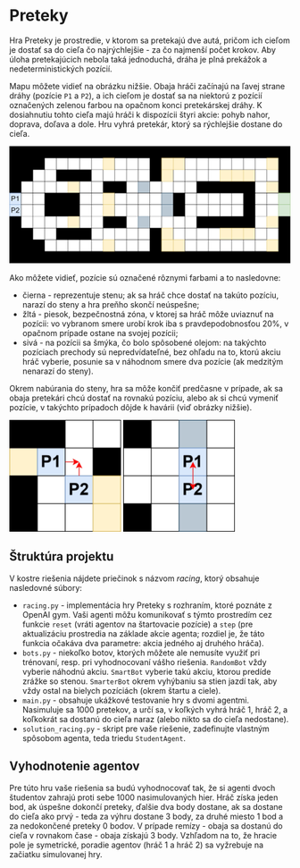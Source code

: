 # Preteky

Hra Preteky je prostredie, v ktorom sa pretekajú dve autá, pričom ich cieľom je dostať sa do cieľa čo najrýchlejšie - za čo najmenší počet krokov. Aby úloha pretekajúcich nebola taká jednoduchá, dráha je plná prekážok a nedeterministických pozícií.

Mapu môžete vidieť na obrázku nižšie. Obaja hráči začínajú na ľavej strane dráhy (pozície `P1` a `P2`), a ich cieľom je dostať sa na niektorú z pozícií označených zelenou farbou na opačnom konci pretekárskej dráhy. K dosiahnutiu tohto cieľa majú hráči k dispozícii štyri akcie: pohyb nahor, doprava, doľava a dole. Hru vyhrá pretekár, ktorý sa rýchlejšie dostane do cieľa.

![](map.jpg)

Ako môžete vidieť, pozície sú označené rôznymi farbami a to nasledovne:

* čierna - reprezentuje stenu; ak sa hráč chce dostať na takúto pozíciu, narazí do steny a hra preňho skončí neúspešne;
* žltá - piesok, bezpečnostná zóna, v ktorej sa hráč môže uviaznuť na pozícii: vo vybranom smere urobí krok iba s pravdepodobnosťou 20%, v opačnom prípade ostane na svojej pozícii;
* sivá - na pozícii sa šmýka, čo bolo spôsobené olejom: na takýchto pozíciach prechody sú nepredvídateľné, bez ohľadu na to, ktorú akciu hráč vyberie, posunie sa v náhodnom smere dva pozície (ak medzitým nenarazí do steny).

Okrem nabúrania do steny, hra sa môže končiť predčasne v prípade, ak sa obaja pretekári chcú dostať na rovnakú pozíciu, alebo ak si chcú vymeniť pozície, v takýchto prípadoch dôjde k havárii (viď obrázky nižšie).

<img src="crash1.jpg" alt="drawing" width="200"/>

<img src="crash2.jpg" alt="drawing" width="200"/>

## Štruktúra projektu
V kostre riešenia nájdete priečinok s názvom *racing*, ktorý obsahuje nasledovné súbory:

* `racing.py` - implementácia hry Preteky s rozhraním, ktoré poznáte z OpenAI gym. Vaši agenti môžu komunikovať s týmto prostredím cez funkcie `reset` (vráti agentov na štartovacie pozície) a `step` (pre aktualizáciu prostredia na základe akcie agenta; rozdiel je, že táto funkcia očakáva dva parametre: akcia jedného aj druhého hráča).
* `bots.py` - niekoľko botov, ktorých môžete ale nemusíte využiť pri trénovaní, resp. pri vyhodnocovaní vášho riešenia. `RandomBot` vždy vyberie náhodnú akciu. `SmartBot` vyberie takú akciu, ktorou predíde zrážke so stenou. `SmarterBot`  okrem vyhýbaniu sa stien jazdí tak, aby vždy ostal na bielych pozíciách (okrem štartu a ciele).
* `main.py` - obsahuje ukážkové testovanie hry s dvomi agentmi. Nasimuluje sa 1000 pretekov, a určí sa, v koľkých vyhrá hráč 1, hráč 2, a koľkokrát sa dostanú do cieľa naraz (alebo nikto sa do cieľa nedostane).
* `solution_racing.py` - skript pre vaše riešenie, zadefinujte vlastným spôsobom agenta, teda triedu `StudentAgent`.

## Vyhodnotenie agentov
Pre túto hru vaše riešenia sa budú vyhodnocovať tak, že si agenti dvoch študentov zahrajú proti sebe 1000 nasimulovaných hier. Hráč získa jeden bod, ak úspešne dokončí preteky, ďalšie dva body dostane, ak sa dostane do cieľa ako prvý - teda za výhru dostane 3 body, za druhé miesto 1 bod a za nedokončené preteky 0 bodov. V prípade remízy - obaja sa dostanú do cieľa v rovnakom čase - obaja získajú 3 body. Vzhľadom na to, že hracie pole je symetrické, poradie agentov (hráč 1 a hráč 2) sa vyžrebuje na začiatku simulovanej hry.

